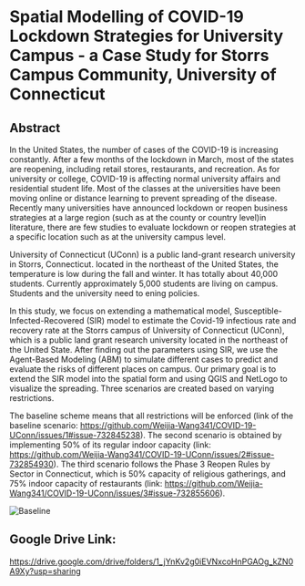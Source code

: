 # Spatial Modelling of COVID-19 Lockdown Strategies for University Campus - a Case Study for Storrs Campus Community, University of Connecticut

## Abstract
In the United States, the number of cases of the COVID-19 is increasing constantly. After a few months of the lockdown in March, most of the states are reopening, including retail stores, restaurants, and recreation. As for  university or college, COVID-19 is affecting normal university affairs and residential student life. Most of the classes at the universities have been moving online or distance learning to prevent spreading of the disease. Recently many universities have announced lockdown or reopen business strategies at a large region (such as at the county or country level)in literature, there are few studies to evaluate lockdown or reopen strategies at a specific location such as at the university campus level.

 University of Connecticut (UConn) is a public land-grant research university in Storrs, Connecticut.  located in the northeast of the United States, the temperature is low during the fall and winter. It has totally about 40,000 students. Currently approximately 5,000 students are living on campus. Students and the university need to ening policies. 

In this study, we focus on extending a mathematical model, Susceptible-Infected-Recovered (SIR) model to estimate the Covid-19 infectious rate and recovery rate at the Storrs campus of University of Connecticut (UConn), which is a public land grant research university located in the northeast of the United State. After finding out the parameters using SIR, we use the Agent-Based Modeling (ABM) to simulate different cases to predict and evaluate the risks of different places on campus. Our primary goal is to extend the SIR model into the spatial form and using QGIS and NetLogo to visualize the spreading. Three scenarios are created based on varying restrictions. 

The baseline scheme means that all restrictions will be enforced (link of the baseline scenario: https://github.com/Weijia-Wang341/COVID-19-UConn/issues/1#issue-732845238). The second scenario is obtained by implementing 50% of its regular indoor capacity (link: https://github.com/Weijia-Wang341/COVID-19-UConn/issues/2#issue-732854930). The third scenario follows the Phase 3 Reopen Rules by Sector in Connecticut, which is 50% capacity of religious gatherings, and 75% indoor capacity of restaurants (link: https://github.com/Weijia-Wang341/COVID-19-UConn/issues/3#issue-732855606).

![Baseline]("https://github.com/Weijia-Wang341/COVID-19-UConn/issues/1#issue-732845238")

## Google Drive Link:
https://drive.google.com/drive/folders/1_jYnKv2g0iEVNxcoHnPGAOg_kZN0A9Xy?usp=sharing
